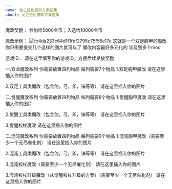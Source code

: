 ```yaml
---
name: 龙之进化魔改方案征集
about: 龙之进化魔改方案征集
---
```

魔改奖励：
参加给5000金币；入选给10000金币

魔改示例：
![fc4da233c64d1f1fbf2795c75f55e17e](https://github.com/user-attachments/assets/adaba4b9-e817-4263-9f83-9dbd8ea2bdc8)
这就是一个双足胸甲的魔改 你只需要提交几个这样的图片就可以了
魔改内容最好多元化的 涉及到多个mod

游戏ID：
请在这里填写你的游戏ID，方便后续发放奖励

一.双龙魔改系列 你需要放置四列物品 每列需要7个物品
1.双足胸甲魔改
请在这里插入你的图片

2.双足工具类魔改（包含剑，弓，斧，镐等等）
请在这里插入你的图片

二.觉醒魔改系列 你需要放置四列物品 每列需要8个物品
1.觉醒胸甲魔改
请在这里插入你的图片

2.觉醒工具类魔改（包含剑，弓，斧，镐等等）
请在这里插入你的图片

3.觉醒权杖魔改
请在这里插入你的图片

二.混沌魔改系列 你需要放置四列物品 每列需要9个物品
1.混沌胸甲魔改（需要至少一个无尽催化剂）
请在这里插入你的图片

2.混沌工具类魔改（包含剑，弓，斧，镐等等）
请在这里插入你的图片

3.混沌权杖魔改（需要至少一个无尽催化剂）
请在这里插入你的图片

3.混沌权杖升级魔改（从觉醒权杖升级的方案）（需要至少一个无尽催化剂）
请在这里插入你的图片
